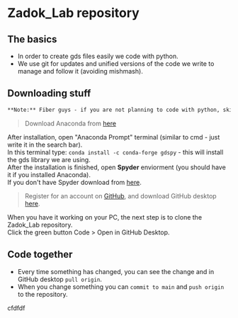# Zadok_Lab repository  
## The basics
+ In order to create gds files easily we code with python.  
+ We use git for updates and unified versions of the code we write to manage and follow it (avoiding mishmash).  


## Downloading stuff
```markdown
**Note:** Fiber guys - if you are not planning to code with python, skip to the 

```
>Download Anaconda from [here](https://www.anaconda.com/)  

After installation, open "Anaconda Prompt" terminal (similar to cmd - just write it in the search bar).  
In this terminal type: `conda install -c conda-forge gdspy` - this will install the gds library we are using.  
After the installation is finished, open **Spyder** enviorment (you should have it if you installed Anaconda).  
If you don't have Spyder download from [here](https://www.spyder-ide.org/).  

>Register for an account on [GitHub](https://github.com/), and download GitHub desktop [here](https://desktop.github.com/).  

When you have it working on your PC, the next step is to clone the Zadok_Lab repository.  
Click the green button Code > Open in GitHub Desktop.  


## Code together
+ Every time something has changed, you can see the change and in GitHub desktop `pull origin`.
+ When you change something you can `commit to main` and `push origin` to the repository.





cfdfdf
  
  
  
  
